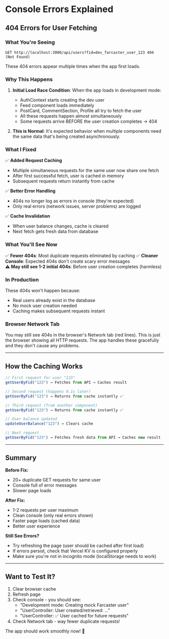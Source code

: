 # Console Errors Explained

## 404 Errors for User Fetching

### What You're Seeing

```
GET http://localhost:3000/api/users?fid=dev_farcaster_user_123 404 (Not Found)
```

These 404 errors appear multiple times when the app first loads.

### Why This Happens

1. **Initial Load Race Condition**: When the app loads in development mode:
   - AuthContext starts creating the dev user
   - Feed component loads immediately
   - PostCard, CommentSection, Profile all try to fetch the user
   - All these requests happen almost simultaneously
   - Some requests arrive BEFORE the user creation completes → 404

2. **This is Normal**: It's expected behavior when multiple components need the same data that's being created asynchronously.

### What I Fixed

✅ **Added Request Caching**
- Multiple simultaneous requests for the same user now share one fetch
- After first successful fetch, user is cached in memory
- Subsequent requests return instantly from cache

✅ **Better Error Handling**
- 404s no longer log as errors in console (they're expected)
- Only real errors (network issues, server problems) are logged

✅ **Cache Invalidation**
- When user balance changes, cache is cleared
- Next fetch gets fresh data from database

### What You'll See Now

✅ **Fewer 404s**: Most duplicate requests eliminated by caching
✅ **Cleaner Console**: Expected 404s don't create scary error messages  
⚠️ **May still see 1-2 initial 404s**: Before user creation completes (harmless)

### In Production

These 404s won't happen because:
- Real users already exist in the database
- No mock user creation needed
- Caching makes subsequent requests instant

### Browser Network Tab

You may still see 404s in the browser's Network tab (red lines). This is just the browser showing all HTTP requests. The app handles these gracefully and they don't cause any problems.

---

## How the Caching Works

```typescript
// First request for user "123"
getUserByFid("123") → Fetches from API → Caches result

// Second request (happens 0.1s later)
getUserByFid("123") → Returns from cache instantly ✅

// Third request (from another component)
getUserByFid("123") → Returns from cache instantly ✅

// User balance updated
updateUserBalance("123") → Clears cache

// Next request
getUserByFid("123") → Fetches fresh data from API → Caches new result
```

---

## Summary

**Before Fix:**
- 20+ duplicate GET requests for same user
- Console full of error messages
- Slower page loads

**After Fix:**
- 1-2 requests per user maximum
- Clean console (only real errors shown)
- Faster page loads (cached data)
- Better user experience

**Still See Errors?**
- Try refreshing the page (user should be cached after first load)
- If errors persist, check that Vercel KV is configured properly
- Make sure you're not in incognito mode (localStorage needs to work)

---

## Want to Test It?

1. Clear browser cache
2. Refresh page
3. Check console - you should see:
   - "Development mode: Creating mock Farcaster user"
   - "UserController: User created/retrieved: ..."
   - "UserController: ✅ User cached for future requests"
4. Check Network tab - way fewer duplicate requests!

The app should work smoothly now! 🎉

